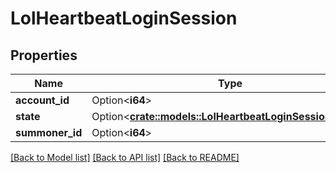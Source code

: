 # LolHeartbeatLoginSession

## Properties

Name | Type | Description | Notes
------------ | ------------- | ------------- | -------------
**account_id** | Option<**i64**> |  | [optional]
**state** | Option<[**crate::models::LolHeartbeatLoginSessionStates**](LolHeartbeatLoginSessionStates.md)> |  | [optional]
**summoner_id** | Option<**i64**> |  | [optional]

[[Back to Model list]](../README.md#documentation-for-models) [[Back to API list]](../README.md#documentation-for-api-endpoints) [[Back to README]](../README.md)


